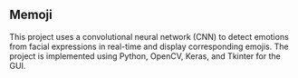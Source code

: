 ## Memoji

This project uses a convolutional neural network (CNN) to detect emotions from facial expressions in real-time and display corresponding emojis. The project is implemented using Python, OpenCV, Keras, and Tkinter for the GUI.